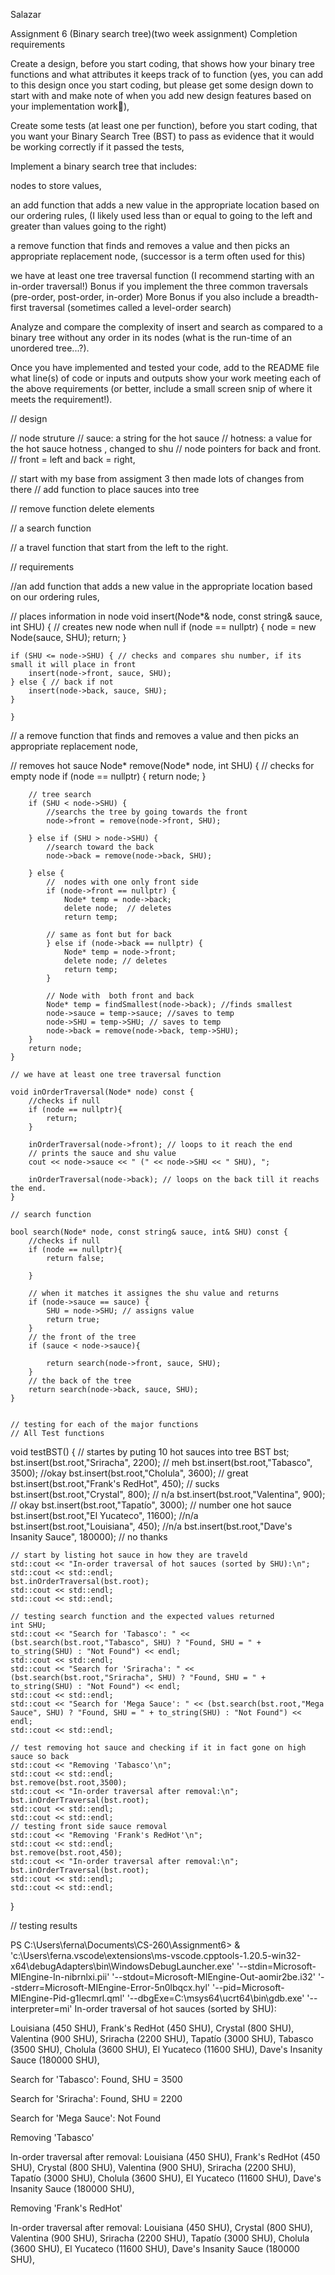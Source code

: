 Salazar


Assignment 6 (Binary search tree)(two week assignment)
Completion requirements

Create a design, before you start coding, that shows how your binary tree functions and what attributes it keeps track of to function (yes, you can add to this design once you start coding, but please get some design down to start with and make note of when you add new design features based on your implementation work🙂),

Create some tests (at least one per function), before you start coding, that you want your Binary Search Tree (BST) to pass as evidence that it would be working correctly if it passed the tests,

Implement a binary search tree that includes:

nodes to store values,

an add function that adds a new value in the appropriate location based on our ordering rules,
(I likely used less than or equal to going to the left and greater than values going to the right)

a remove function that finds and removes a value and then picks an appropriate replacement node,
(successor is a term often used for this)

we have at least one tree traversal function (I recommend starting with an in-order traversal!)
Bonus if you implement the three common traversals (pre-order, post-order, in-order)
More Bonus if you also include a breadth-first traversal (sometimes called a level-order search)

Analyze and compare the complexity of insert and search as compared to a binary tree without any order in its nodes (what is the run-time of an unordered tree...?).

Once you have implemented and tested your code, add to the README file what line(s) of code or inputs and outputs show your work meeting each of the above requirements (or better, include a small screen snip of where it meets the requirement!).


// design 

// node struture 
   // sauce: a string for the hot sauce 
   // hotness: a value for the hot sauce hotness , changed to shu
   // node pointers for back and front.  // front = left and back = right,

// start with my base from assigment 3 then made lots of changes from there
// add function to place sauces into tree

// remove function delete elements

// a search function

// a travel function that start from the left to the right.



// requirements 

//an add function that adds a new value in the appropriate location based on our ordering rules,

// places information in node
    void insert(Node*& node, const string& sauce, int SHU) {
       // creates new node when null
    if (node == nullptr) {
        node = new Node(sauce, SHU);
        return;
    }

   
    if (SHU <= node->SHU) { // checks and compares shu number, if its small it will place in front
        insert(node->front, sauce, SHU);
    } else { // back if not
        insert(node->back, sauce, SHU);
    }

    }

// a remove function that finds and removes a value and then picks an appropriate replacement node,

// removes hot sauce
    Node* remove(Node* node, int SHU) {
        // checks for empty node
        if (node == nullptr) {
        return node;
        }

        // tree search
        if (SHU < node->SHU) {
            //searchs the tree by going towards the front
            node->front = remove(node->front, SHU);

        } else if (SHU > node->SHU) {
            //search toward the back
            node->back = remove(node->back, SHU);

        } else {
            //  nodes with one only front side
            if (node->front == nullptr) {
                Node* temp = node->back;
                delete node;  // deletes
                return temp;

            // same as font but for back
            } else if (node->back == nullptr) {
                Node* temp = node->front;
                delete node; // deletes
                return temp;
            }

            // Node with  both front and back
            Node* temp = findSmallest(node->back); //finds smallest
            node->sauce = temp->sauce; //saves to temp
            node->SHU = temp->SHU; // saves to temp
            node->back = remove(node->back, temp->SHU);
        }
        return node;
    }

    // we have at least one tree traversal function

    void inOrderTraversal(Node* node) const {
        //checks if null
        if (node == nullptr){
            return;
        } 

        inOrderTraversal(node->front); // loops to it reach the end
        // prints the sauce and shu value
        cout << node->sauce << " (" << node->SHU << " SHU), ";

        inOrderTraversal(node->back); // loops on the back till it reachs the end.
    }

    // search function
    
    bool search(Node* node, const string& sauce, int& SHU) const {
        //checks if null
        if (node == nullptr){
            return false;

        } 

        // when it matches it assignes the shu value and returns 
        if (node->sauce == sauce) {
            SHU = node->SHU; // assigns value
            return true;
        }
        // the front of the tree
        if (sauce < node->sauce){
            
            return search(node->front, sauce, SHU);
        } 
        // the back of the tree
        return search(node->back, sauce, SHU);
    }


    // testing for each of the major functions
    // All Test functions
void testBST() {
    // startes by puting 10 hot sauces into tree
    BST bst;
    bst.insert(bst.root,"Sriracha", 2200); // meh
    bst.insert(bst.root,"Tabasco", 3500); //okay
    bst.insert(bst.root,"Cholula", 3600); // great
    bst.insert(bst.root,"Frank's RedHot", 450); // sucks
    bst.insert(bst.root,"Crystal", 800);  // n/a
    bst.insert(bst.root,"Valentina", 900); // okay
    bst.insert(bst.root,"Tapatío", 3000); // number one hot sauce
    bst.insert(bst.root,"El Yucateco", 11600); //n/a
    bst.insert(bst.root,"Louisiana", 450); //n/a
    bst.insert(bst.root,"Dave's Insanity Sauce", 180000); // no thanks

    // start by listing hot sauce in how they are traveld
    std::cout << "In-order traversal of hot sauces (sorted by SHU):\n";
    std::cout << std::endl;
    bst.inOrderTraversal(bst.root);
    std::cout << std::endl;
    std::cout << std::endl;

    // testing search function and the expected values returned
    int SHU;
    std::cout << "Search for 'Tabasco': " << (bst.search(bst.root,"Tabasco", SHU) ? "Found, SHU = " + to_string(SHU) : "Not Found") << endl;
    std::cout << std::endl;
    std::cout << "Search for 'Sriracha': " << (bst.search(bst.root,"Sriracha", SHU) ? "Found, SHU = " + to_string(SHU) : "Not Found") << endl;
    std::cout << std::endl;
    std::cout << "Search for 'Mega Sauce': " << (bst.search(bst.root,"Mega Sauce", SHU) ? "Found, SHU = " + to_string(SHU) : "Not Found") << endl;
    std::cout << std::endl;

    // test removing hot sauce and checking if it in fact gone on high sauce so back
    std::cout << "Removing 'Tabasco'\n";
    std::cout << std::endl;
    bst.remove(bst.root,3500);
    std::cout << "In-order traversal after removal:\n";
    bst.inOrderTraversal(bst.root);
    std::cout << std::endl;
    std::cout << std::endl;
    // testing front side sauce removal
    std::cout << "Removing 'Frank's RedHot'\n";
    std::cout << std::endl;
    bst.remove(bst.root,450);
    std::cout << "In-order traversal after removal:\n";
    bst.inOrderTraversal(bst.root);
    std::cout << std::endl;
    std::cout << std::endl;
}


// testing results

PS C:\Users\ferna\Documents\CS-260\Assignment6>  & 'c:\Users\ferna\.vscode\extensions\ms-vscode.cpptools-1.20.5-win32-x64\debugAdapters\bin\WindowsDebugLauncher.exe' '--stdin=Microsoft-MIEngine-In-nibrnlxi.pii' '--stdout=Microsoft-MIEngine-Out-aomir2be.i32' '--stderr=Microsoft-MIEngine-Error-5n0lbqcx.hyl' '--pid=Microsoft-MIEngine-Pid-g1lecmrl.qml' '--dbgExe=C:\msys64\ucrt64\bin\gdb.exe' '--interpreter=mi'
In-order traversal of hot sauces (sorted by SHU):

Louisiana (450 SHU), Frank's RedHot (450 SHU), Crystal (800 SHU), Valentina (900 SHU), Sriracha (2200 SHU), Tapatío (3000 SHU), Tabasco (3500 SHU), Cholula (3600 SHU), El Yucateco (11600 SHU), Dave's Insanity Sauce (180000 SHU),

Search for 'Tabasco': Found, SHU = 3500

Search for 'Sriracha': Found, SHU = 2200

Search for 'Mega Sauce': Not Found

Removing 'Tabasco'

In-order traversal after removal:
Louisiana (450 SHU), Frank's RedHot (450 SHU), Crystal (800 SHU), Valentina (900 SHU), Sriracha (2200 SHU), Tapatío (3000 SHU), Cholula (3600 SHU), El Yucateco (11600 SHU), Dave's Insanity Sauce (180000 SHU),

Removing 'Frank's RedHot'

In-order traversal after removal:
Louisiana (450 SHU), Crystal (800 SHU), Valentina (900 SHU), Sriracha (2200 SHU), Tapatío (3000 SHU), Cholula (3600 SHU), El Yucateco (11600 SHU), Dave's Insanity Sauce (180000 SHU),




